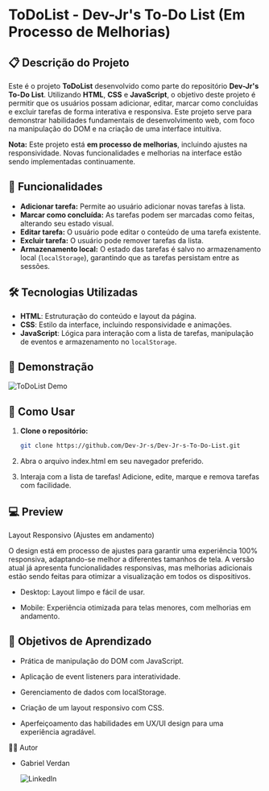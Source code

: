 # ToDoList - Dev-Jr's To-Do List (Em Processo de Melhorias)

## 📋 Descrição do Projeto

Este é o projeto **ToDoList** desenvolvido como parte do repositório **Dev-Jr's To-Do List**. Utilizando **HTML**, **CSS** e **JavaScript**, o objetivo deste projeto é permitir que os usuários possam adicionar, editar, marcar como concluídas e excluir tarefas de forma interativa e responsiva. Este projeto serve para demonstrar habilidades fundamentais de desenvolvimento web, com foco na manipulação do DOM e na criação de uma interface intuitiva.

**Nota:** Este projeto está **em processo de melhorias**, incluindo ajustes na responsividade. Novas funcionalidades e melhorias na interface estão sendo implementadas continuamente.

## 🚀 Funcionalidades

- **Adicionar tarefa:** Permite ao usuário adicionar novas tarefas à lista.
- **Marcar como concluída:** As tarefas podem ser marcadas como feitas, alterando seu estado visual.
- **Editar tarefa:** O usuário pode editar o conteúdo de uma tarefa existente.
- **Excluir tarefa:** O usuário pode remover tarefas da lista.
- **Armazenamento local:** O estado das tarefas é salvo no armazenamento local (`localStorage`), garantindo que as tarefas persistam entre as sessões.

## 🛠️ Tecnologias Utilizadas

- **HTML**: Estruturação do conteúdo e layout da página.
- **CSS**: Estilo da interface, incluindo responsividade e animações.
- **JavaScript**: Lógica para interação com a lista de tarefas, manipulação de eventos e armazenamento no `localStorage`.

## 📸 Demonstração

![ToDoList Demo](https://img.shields.io/badge/-ToDoList-333333?style=flat&logo=github&logoColor=white)

## 🔧 Como Usar

1. **Clone o repositório:**
   ```bash
   git clone https://github.com/Dev-Jr-s/Dev-Jr-s-To-Do-List.git

2. Abra o arquivo index.html em seu navegador preferido.

3. Interaja com a lista de tarefas! Adicione, edite, marque e remova tarefas com facilidade.

## 💻 Preview
Layout Responsivo (Ajustes em andamento)

O design está em processo de ajustes para garantir uma experiência 100% responsiva, adaptando-se melhor a diferentes tamanhos de tela. A versão atual já apresenta funcionalidades responsivas, mas melhorias adicionais estão sendo feitas para otimizar a visualização em todos os dispositivos.

   - Desktop: Layout limpo e fácil de usar.

   - Mobile: Experiência otimizada para telas menores, com melhorias em andamento.

## 🎯 Objetivos de Aprendizado

   - Prática de manipulação do DOM com JavaScript.

   - Aplicação de event listeners para interatividade.

   - Gerenciamento de dados com localStorage.

   - Criação de um layout responsivo com CSS.

   - Aperfeiçoamento das habilidades em UX/UI design para uma experiência agradável.

👨‍💻 Autor

   - Gabriel Verdan
     
     ![LinkedIn](https://www.linkedin.com/in/gabriel-verdan-418129312/)

